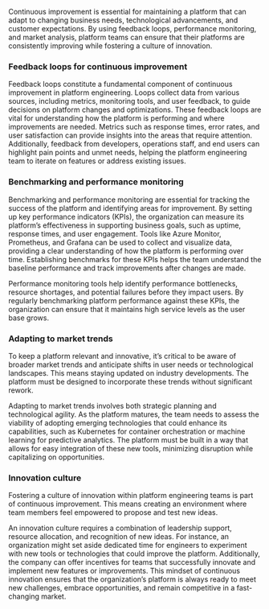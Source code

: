 Continuous improvement is essential for maintaining a platform that can adapt to changing business needs, technological advancements, and customer expectations. By using feedback loops, performance monitoring, and market analysis, platform teams can ensure that their platforms are consistently improving while fostering a culture of innovation.

### Feedback loops for continuous improvement

Feedback loops constitute a fundamental component of continuous improvement in platform engineering. Loops collect data from various sources, including metrics, monitoring tools, and user feedback, to guide decisions on platform changes and optimizations. These feedback loops are vital for understanding how the platform is performing and where improvements are needed. Metrics such as response times, error rates, and user satisfaction can provide insights into the areas that require attention. Additionally, feedback from developers, operations staff, and end users can highlight pain points and unmet needs, helping the platform engineering team to iterate on features or address existing issues.

### Benchmarking and performance monitoring

Benchmarking and performance monitoring are essential for tracking the success of the platform and identifying areas for improvement. By setting up key performance indicators (KPIs), the organization can measure its platform’s effectiveness in supporting business goals, such as uptime, response times, and user engagement. Tools like Azure Monitor, Prometheus, and Grafana can be used to collect and visualize data, providing a clear understanding of how the platform is performing over time. Establishing benchmarks for these KPIs helps the team understand the baseline performance and track improvements after changes are made.

Performance monitoring tools help identify performance bottlenecks, resource shortages, and potential failures before they impact users. By regularly benchmarking platform performance against these KPIs, the organization can ensure that it maintains high service levels as the user base grows.

### Adapting to market trends

To keep a platform relevant and innovative, it’s critical to be aware of broader market trends and anticipate shifts in user needs or technological landscapes. This means staying updated on industry developments. The platform must be designed to incorporate these trends without significant rework.

Adapting to market trends involves both strategic planning and technological agility. As the platform matures, the team needs to assess the viability of adopting emerging technologies that could enhance its capabilities, such as Kubernetes for container orchestration or machine learning for predictive analytics. The platform must be built in a way that allows for easy integration of these new tools, minimizing disruption while capitalizing on opportunities.

### Innovation culture

Fostering a culture of innovation within platform engineering teams is part of continuous improvement. This means creating an environment where team members feel empowered to propose and test new ideas.

An innovation culture requires a combination of leadership support, resource allocation, and recognition of new ideas. For instance, an organization might set aside dedicated time for engineers to experiment with new tools or technologies that could improve the platform. Additionally, the company can offer incentives for teams that successfully innovate and implement new features or improvements. This mindset of continuous innovation ensures that the organization’s platform is always ready to meet new challenges, embrace opportunities, and remain competitive in a fast-changing market.
